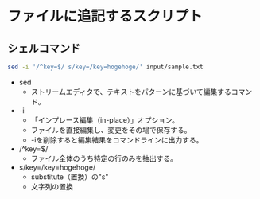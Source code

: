 # ファイルに追記するスクリプト

## シェルコマンド

```bash
sed -i '/^key=$/ s/key=/key=hogehoge/' input/sample.txt
```

- sed
  - ストリームエディタで、テキストをパターンに基づいて編集するコマンド。
- -i
  - 「インプレース編集（in-place）」オプション。
  - ファイルを直接編集し、変更をその場で保存する。
  - -iを削除すると編集結果をコマンドラインに出力する。
- /^key=$/
  - ファイル全体のうち特定の行のみを抽出する。
- s/key=/key=hogehoge/
  - substitute（置換）の"s"
  - 文字列の置換
